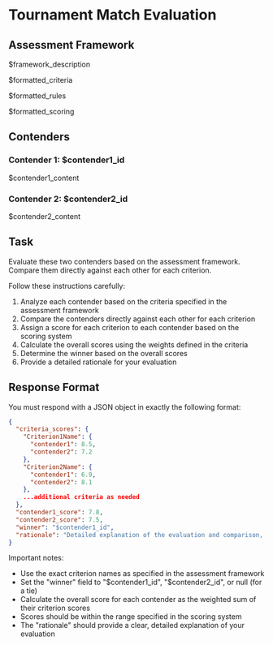 # Tournament Match Evaluation

## Assessment Framework
$framework_description

$formatted_criteria

$formatted_rules

$formatted_scoring

## Contenders

### Contender 1: $contender1_id
$contender1_content

### Contender 2: $contender2_id
$contender2_content

## Task
Evaluate these two contenders based on the assessment framework. Compare them directly against each other for each criterion.

Follow these instructions carefully:
1. Analyze each contender based on the criteria specified in the assessment framework
2. Compare the contenders directly against each other for each criterion
3. Assign a score for each criterion to each contender based on the scoring system
4. Calculate the overall scores using the weights defined in the criteria
5. Determine the winner based on the overall scores
6. Provide a detailed rationale for your evaluation

## Response Format
You must respond with a JSON object in exactly the following format:

```json
{
  "criteria_scores": {
    "Criterion1Name": {
      "contender1": 8.5,
      "contender2": 7.2
    },
    "Criterion2Name": {
      "contender1": 6.9,
      "contender2": 8.1
    },
    ...additional criteria as needed
  },
  "contender1_score": 7.8,
  "contender2_score": 7.5,
  "winner": "$contender1_id",
  "rationale": "Detailed explanation of the evaluation and comparison, highlighting strengths and weaknesses of each contender and justifying the scores and winner."
}
```

Important notes:
- Use the exact criterion names as specified in the assessment framework
- Set the "winner" field to "$contender1_id", "$contender2_id", or null (for a tie)
- Calculate the overall score for each contender as the weighted sum of their criterion scores
- Scores should be within the range specified in the scoring system
- The "rationale" should provide a clear, detailed explanation of your evaluation

